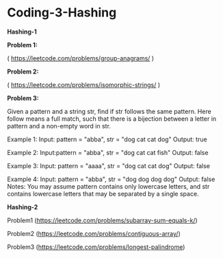 # Coding-3-Hashing

**Hashing-1**

**Problem 1:**

( https://leetcode.com/problems/group-anagrams/ )

**Problem 2:**

( https://leetcode.com/problems/isomorphic-strings/ )

**Problem 3:**

Given a pattern and a string str, find if str follows the same pattern. Here follow means a full match, such that there is a bijection between a letter in pattern and a non-empty word in str.

Example 1: Input: pattern = "abba", str = "dog cat cat dog" Output: true

Example 2: Input:pattern = "abba", str = "dog cat cat fish" Output: false

Example 3: Input: pattern = "aaaa", str = "dog cat cat dog" Output: false

Example 4: Input: pattern = "abba", str = "dog dog dog dog" Output: false Notes: You may assume pattern contains only lowercase letters, and str contains lowercase letters that may be separated by a single space.



**Hashing-2**

Problem1 (https://leetcode.com/problems/subarray-sum-equals-k/)

Problem2 (https://leetcode.com/problems/contiguous-array/)

Problem3 (https://leetcode.com/problems/longest-palindrome)






